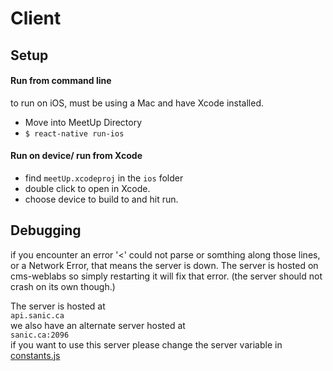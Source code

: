 # Client

## Setup
#### Run from command line
to run on iOS, must be using a Mac and have Xcode installed.
- Move into MeetUp Directory
- `$ react-native run-ios`

#### Run on device/ run from Xcode
- find `meetUp.xcodeproj` in the `ios` folder
- double click to open in Xcode.
- choose device to build to and hit run.

<!-- ## Pusher Starter Code for React Native
```
import Pusher from 'pusher-js/react-native';

// Enable pusher logging - don't include this in production
Pusher.logToConsole = true;

var pusher = new Pusher('c44a3af2941478d93548', {
  encrypted: true
});

var channel = pusher.subscribe('my-channel');
channel.bind('my-event', function(data) {
  alert(data.message);
});
```

## TODO::
- separate the home tab from `Home.js` and move to `/tabViews/`.
- Make current status, and how to update it, more obvious. (Navbar)
-->
## Debugging
if you encounter an error '<' could not parse or somthing along those lines, or a Network Error, that means the server is down. The server is hosted on cms-weblabs so simply restarting it will fix that error. (the server should not crash on its own though.)

The server is hosted at  
`api.sanic.ca`  
we also have an alternate server hosted at  
`sanic.ca:2096`  
if you want to use this server please change the server variable in [constants.js](./MeetUp/app/Constants.js#L1-L4)
